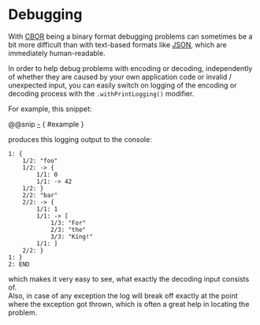 Debugging
========= 

With [CBOR] being a binary format debugging problems can sometimes be a bit more difficult than with text-based formats
like [JSON], which are immediately human-readable.

In order to help debug problems with encoding or decoding, independently of whether they are caused by your own
application code or invalid / unexpected input, you can easily switch on logging of the encoding or decoding process
with the `.withPrintLogging()` modifier.

For example, this snippet:

@@snip [-]($test$/LoggingSpec.scala) { #example } 

produces this logging output to the console:

```
1: {
    1/2: "foo"
    1/2: -> {
        1/1: 0
        1/1: -> 42
    1/2: }
    2/2: "bar"
    2/2: -> {
        1/1: 1
        1/1: -> [
            1/3: "For"
            2/3: "the"
            3/3: "King!"
        1/1: ]
    2/2: }
1: }
2: END
```

which makes it very easy to see, what exactly the decoding input consists of.<br>
Also, in case of any exception the log will break off exactly at the point where the exception got thrown,
which is often a great help in locating the problem.

  [CBOR]: http://cbor.io/
  [JSON]: http://json.org/